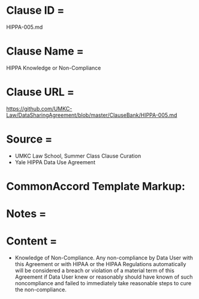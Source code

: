 # Clause ID = 
HIPPA-005.md

# Clause Name = 
HIPPA Knowledge or Non-Compliance
# Clause URL = 
https://github.com/UMKC-Law/DataSharingAgreement/blob/master/ClauseBank/HIPPA-005.md
# Source = 
* UMKC Law School, Summer Class Clause Curation
* Yale HIPPA Data Use Agreement
# CommonAccord Template Markup:   

# Notes = 

# Content = 

* 	Knowledge of Non-Compliance. Any non-compliance by Data User with this Agreement or with HIPAA or the HIPAA Regulations automatically will be considered a breach or violation of a material term of this Agreement if Data User knew or reasonably should have known of such noncompliance and failed to immediately take reasonable steps to cure the non-compliance. 

